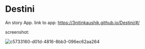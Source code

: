 # Destini
An story App.
link to app:
https://3nitinkaushik.github.io/Destini/#/

screenshot:

![c5733160-d01d-4816-8bb3-096ec62aa264](https://user-images.githubusercontent.com/100613967/227164732-37fb3bef-5e2e-4c0b-943b-17912a3fa529.jpg)
